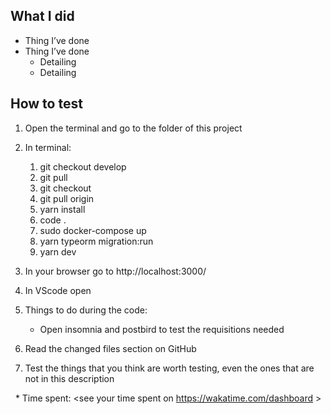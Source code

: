 ## What I did

- Thing I’ve done 
- Thing I’ve done
   - Detailing
   - Detailing

## How to test

1. Open the terminal and go to the folder of this project

1. In terminal:
   1. git checkout develop
   1. git pull
   1. git checkout <branch name>
   1. git pull origin <branch name>
   1. yarn install
   1. code .
   1. sudo docker-compose up
   1. yarn typeorm migration:run
   1. yarn dev

1. In your browser go to http://localhost:3000/<route>

1. In VScode open <relative path>

1. Things to do during the code:
   - Open insomnia and postbird to test the requisitions needed

1. Read the changed files section on GitHub 

1. Test the things that you think are worth testing, even the ones that are not in this description 

&nbsp;
*
Time spent: <see your time spent on https://wakatime.com/dashboard >
